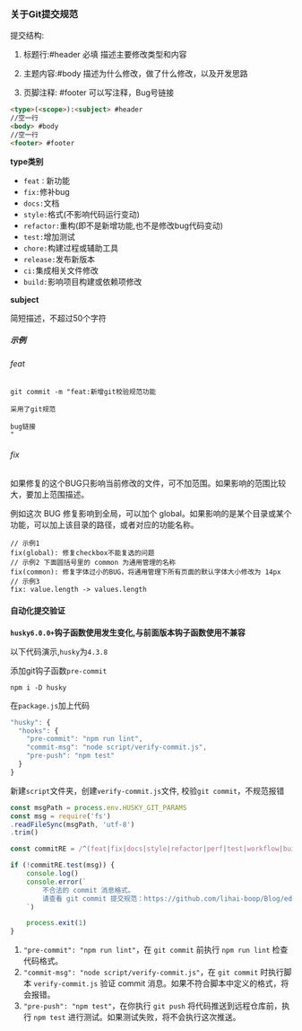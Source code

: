 ### 关于Git提交规范

提交结构:

1. 标题行:#header  必填  描述主要修改类型和内容

2. 主题内容:#body 描述为什么修改，做了什么修改，以及开发思路
3. 页脚注释: #footer 可以写注释，Bug号链接

```html
<type>(<scope>):<subject> #header
//空一行 
<body> #body
//空一行
<footer> #footer
```

**type类别**

* `feat：`新功能
* `fix:`修补bug
* `docs:`文档
* `style:`格式(不影响代码运行变动)
* `refactor:`重构(即不是新增功能,也不是修改bug代码变动)
* `test:`增加测试
* `chore:`构建过程或辅助工具
* `release:`发布新版本
* `ci:`集成相关文件修改
* `build:`影响项目构建或依赖项修改



**subject**

简短描述，不超过50个字符


##### 示例
###### feat
```shel
git commit -m "feat:新增git校验规范功能

采用了git规范

bug链接
"
```
###### fix
如果修复的这个BUG只影响当前修改的文件，可不加范围。如果影响的范围比较大，要加上范围描述。

例如这次 BUG 修复影响到全局，可以加个 global。如果影响的是某个目录或某个功能，可以加上该目录的路径，或者对应的功能名称。
```shell
// 示例1
fix(global): 修复checkbox不能复选的问题
// 示例2 下面圆括号里的 common 为通用管理的名称
fix(common): 修复字体过小的BUG，将通用管理下所有页面的默认字体大小修改为 14px
// 示例3
fix: value.length -> values.length
```




#### 自动化提交验证 
**`husky6.0.0+`钩子函数使用发生变化,与前面版本钩子函数使用不兼容**

以下代码演示,`husky`为`4.3.8`

添加git钩子函数`pre-commit`

```shell
npm i -D husky
```

在`package.js`加上代码

```js
"husky": {
  "hooks": {
    "pre-commit": "npm run lint",
    "commit-msg": "node script/verify-commit.js",
    "pre-push": "npm test"
  }
}
```

新建`script`文件夹，创建`verify-commit.js`文件, 校验`git commit`，不规范报错

```js
const msgPath = process.env.HUSKY_GIT_PARAMS
const msg = require('fs')
.readFileSync(msgPath, 'utf-8')
.trim()

const commitRE = /^(feat|fix|docs|style|refactor|perf|test|workflow|build|ci|chore|release|workflow)(\(.+\))?: .{1,50}/

if (!commitRE.test(msg)) {
    console.log()
    console.error(`
        不合法的 commit 消息格式。
        请查看 git commit 提交规范：https://github.com/lihai-boop/Blog/edit/main/%E8%A7%84%E8%8C%83/git%20commit%E8%A7%84%E8%8C%83.md
    `)

    process.exit(1)
}
```



1. `"pre-commit": "npm run lint"`，在 `git commit` 前执行 `npm run lint` 检查代码格式。
2. `"commit-msg": "node script/verify-commit.js"`，在 `git commit` 时执行脚本 `verify-commit.js` 验证 commit 消息。如果不符合脚本中定义的格式，将会报错。
3. `"pre-push": "npm test"`，在你执行 `git push` 将代码推送到远程仓库前，执行 `npm test` 进行测试。如果测试失败，将不会执行这次推送。
